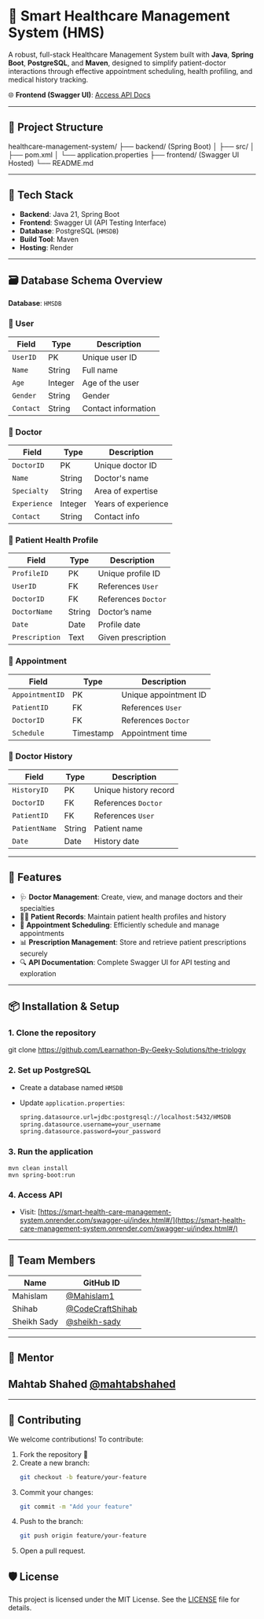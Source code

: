 # 🏥 Smart Healthcare Management System (HMS)

A robust, full-stack Healthcare Management System built with **Java**, **Spring Boot**, **PostgreSQL**, and **Maven**, designed to simplify patient-doctor interactions through effective appointment scheduling, health profiling, and medical history tracking.

🌐 **Frontend (Swagger UI)**: [Access API Docs](https://smart-health-care-management-system.onrender.com/swagger-ui/index.html#/)

---

## 📁 Project Structure

healthcare-management-system/ ├── backend/ (Spring Boot) │ ├── src/ │ ├── pom.xml │ └── application.properties ├── frontend/ (Swagger UI Hosted) └── README.md

---

## 🧰 Tech Stack

- **Backend**: Java 21, Spring Boot  
- **Frontend**: Swagger UI (API Testing Interface)  
- **Database**: PostgreSQL (`HMSDB`)  
- **Build Tool**: Maven  
- **Hosting**: Render  

---

## 🗃️ Database Schema Overview

**Database**: `HMSDB`

### 🔹 User

| Field      | Type      | Description         |
|------------|-----------|---------------------|
| `UserID`   | PK        | Unique user ID      |
| `Name`     | String    | Full name           |
| `Age`      | Integer   | Age of the user     |
| `Gender`   | String    | Gender              |
| `Contact`  | String    | Contact information |

### 🔹 Doctor

| Field        | Type      | Description         |
|--------------|-----------|---------------------|
| `DoctorID`   | PK        | Unique doctor ID    |
| `Name`       | String    | Doctor's name       |
| `Specialty`  | String    | Area of expertise   |
| `Experience` | Integer   | Years of experience |
| `Contact`    | String    | Contact info        |

### 🔹 Patient Health Profile

| Field          | Type    | Description           |
|----------------|---------|-----------------------|
| `ProfileID`    | PK      | Unique profile ID     |
| `UserID`       | FK      | References `User`     |
| `DoctorID`     | FK      | References `Doctor`   |
| `DoctorName`   | String  | Doctor’s name         |
| `Date`         | Date    | Profile date          |
| `Prescription` | Text    | Given prescription    |

### 🔹 Appointment

| Field           | Type      | Description             |
|------------------|-----------|-------------------------|
| `AppointmentID`  | PK        | Unique appointment ID   |
| `PatientID`      | FK        | References `User`       |
| `DoctorID`       | FK        | References `Doctor`     |
| `Schedule`       | Timestamp | Appointment time        |

### 🔹 Doctor History

| Field         | Type    | Description               |
|---------------|---------|---------------------------|
| `HistoryID`   | PK      | Unique history record     |
| `DoctorID`    | FK      | References `Doctor`       |
| `PatientID`   | FK      | References `User`         |
| `PatientName` | String  | Patient name              |
| `Date`        | Date    | History date              |

---

## 🚀 Features

- 🩺 **Doctor Management**: Create, view, and manage doctors and their specialties  
- 👨‍⚕️ **Patient Records**: Maintain patient health profiles and history  
- 📅 **Appointment Scheduling**: Efficiently schedule and manage appointments  
- 📊 **Prescription Management**: Store and retrieve patient prescriptions securely  
- 🔍 **API Documentation**: Complete Swagger UI for API testing and exploration  

---

## 📦 Installation & Setup

### 1. Clone the repository

git clone https://github.com/Learnathon-By-Geeky-Solutions/the-triology

### 2. Set up PostgreSQL

- Create a database named `HMSDB`

- Update `application.properties`:

  ```bash
  spring.datasource.url=jdbc:postgresql://localhost:5432/HMSDB
  spring.datasource.username=your_username
  spring.datasource.password=your_password

### 3. Run the application

    
    mvn clean install
    mvn spring-boot:run


### 4. Access API

- Visit: [https://smart-health-care-management-system.onrender.com/swagger-ui/index.html#/](https://smart-health-care-management-system.onrender.com/swagger-ui/index.html#/)

---

## 👥 Team Members

| Name         | GitHub ID                                  |
|--------------|---------------------------------------------|
| Mahislam     | [@Mahislam1](https://github.com/Mahislam1) |
| Shihab       | [@CodeCraftShihab](https://github.com/CodeCraftShihab) |
| Sheikh Sady  | [@sheikh-sady](https://github.com/sheikh-sady) |

---

## 👥 Mentor

 Mahtab Shahed  [@mahtabshahed](https://github.com/mahtabshahed)
---

---

## 🤝 Contributing

We welcome contributions! To contribute:

1. Fork the repository 🍴  
2. Create a new branch:  
   ```bash
   git checkout -b feature/your-feature
3. Commit your changes:  
   ```bash
   git commit -m "Add your feature" 
4. Push to the branch:  
   ```bash
   git push origin feature/your-feature
5. Open a pull request.



## 🛡️ License

This project is licensed under the MIT License. See the [LICENSE](LICENSE) file for details.
